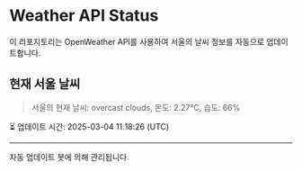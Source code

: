 
# Weather API Status

이 리포지토리는 OpenWeather API를 사용하여 서울의 날씨 정보를 자동으로 업데이트합니다.

## 현재 서울 날씨
> 서울의 현재 날씨: overcast clouds, 온도: 2.27°C, 습도: 66%

⏳ 업데이트 시간: 2025-03-04 11:18:26 (UTC)

---
자동 업데이트 봇에 의해 관리됩니다.
